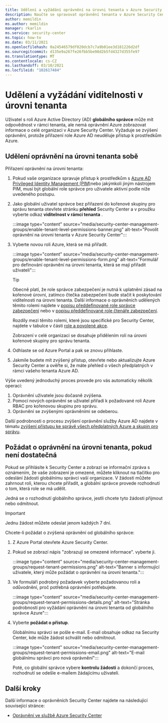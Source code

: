 ```yaml
---
title: Udělení a vyžádání oprávnění na úrovni tenanta v Azure Security Center
description: Naučte se spravovat oprávnění tenanta v Azure Security Center
author: memildin
ms.author: memildin
manager: rkarlin
ms.service: security-center
ms.topic: how-to
ms.date: 03/11/2021
ms.openlocfilehash: 0a24546579df020dcb7c7a9b01ee3d181226d2df
ms.sourcegitcommit: d135e9a267fe26fbb5be98d2b5fd4327d355fe97
ms.translationtype: MT
ms.contentlocale: cs-CZ
ms.lasthandoff: 03/10/2021
ms.locfileid: "102617484"
---
```

# <a name="grant-and-request-tenant-wide-visibility"></a>Udělení a vyžádání viditelnosti v úrovni tenanta

Uživatel s rolí Azure Active Directory (AD) **globálního správce** může mít odpovědnost v rámci tenanta, ale nemá oprávnění Azure zobrazovat informace o celé organizaci v Azure Security Center. Vyžaduje se zvýšení oprávnění, protože přiřazení role Azure AD neuděluje přístup k prostředkům Azure. 

## <a name="grant-tenant-wide-permissions-to-yourself"></a>Udělení oprávnění na úrovni tenanta sobě

Přiřazení oprávnění na úrovni tenanta:

1. Pokud vaše organizace spravuje přístup k prostředkům s [Azure AD Privileged Identity Management (PIM)](../active-directory/privileged-identity-management/pim-configure.md)nebo jakýmkoli jiným nástrojem PIM, musí být globální role správce pro uživatele aktivní podle níže uvedeného postupu.

1. Jako globální uživatel správce bez přiřazení do kořenové skupiny pro správu tenanta otevřete stránku **přehled** Security Center a v proužku vyberte odkaz **viditelnost v rámci tenanta** . 

    :::image type="content" source="media/security-center-management-groups/enable-tenant-level-permissions-banner.png" alt-text="Povolit oprávnění na úrovni tenanta v Azure Security Center":::

1. Vyberte novou roli Azure, která se má přiřadit. 

    :::image type="content" source="media/security-center-management-groups/enable-tenant-level-permissions-form.png" alt-text="Formulář pro definování oprávnění na úrovni tenanta, která se mají přiřadit uživateli":::

    > [!TIP]
    > Obecně platí, že role správce zabezpečení je nutná k uplatnění zásad na kořenové úrovni, zatímco čtečka zabezpečení bude stačit k poskytování viditelnosti na úrovni tenanta. Další informace o oprávněních udělených těmito rolemi najdete v [popisu předdefinované role správce zabezpečení](../role-based-access-control/built-in-roles.md#security-admin) nebo v [popisu předdefinované role čtenáře zabezpečení](../role-based-access-control/built-in-roles.md#security-reader).
    >
    > Rozdíly mezi těmito rolemi, které jsou specifické pro Security Center, najdete v tabulce v části [role a povolené akce](security-center-permissions.md#roles-and-allowed-actions).

    Zobrazení v celé organizaci se dosahuje přidělením rolí na úrovni kořenové skupiny pro správu tenanta.  

1. Odhlaste se od Azure Portal a pak se znovu přihlaste.

1. Jakmile budete mít zvýšený přístup, otevřete nebo aktualizujte Azure Security Center a ověřte si, že máte přehled o všech předplatných v rámci vašeho tenanta Azure AD. 

Výše uvedený jednoduchý proces provede pro vás automaticky několik operací:

1. Oprávnění uživatele jsou dočasně zvýšena.
1. Pomocí nových oprávnění se uživatel přiřadí k požadované roli Azure RBAC pro kořenovou skupinu pro správu.
1. Oprávnění se zvýšenými oprávněními se odeberou.

Další podrobnosti o procesu zvýšení oprávnění služby Azure AD najdete v tématu [zvýšení přístupu ke správě všech předplatných Azure a skupin pro správu](../role-based-access-control/elevate-access-global-admin.md).


## <a name="request-tenant-wide-permissions-when-yours-are-insufficient"></a>Požádat o oprávnění na úrovni tenanta, pokud není dostatečná

Pokud se přihlásíte k Security Center a zobrazí se informační zpráva s oznámením, že vaše zobrazení je omezené, můžete kliknout na tlačítko pro odeslání žádosti globálnímu správci vaší organizace. V žádosti můžete zahrnout roli, kterou chcete přiřadit, a globální správce provede rozhodnutí o tom, která role se má udělit. 

Jedná se o rozhodnutí globálního správce, jestli chcete tyto žádosti přijmout nebo odmítnout. 

> [!IMPORTANT]
> Jednu žádost můžete odeslat jenom každých 7 dní.

Chcete-li požádat o zvýšená oprávnění od globálního správce:

1. Z Azure Portal otevřete Azure Security Center.

1. Pokud se zobrazí nápis "zobrazují se omezené informace". vyberte ji.

    :::image type="content" source="media/security-center-management-groups/request-tenant-permissions.png" alt-text="Banner s informující uživatele, který může požádat o oprávnění na úrovni tenanta.":::

1. Ve formuláři podrobný požadavek vyberte požadovanou roli a odůvodnění, proč potřebná oprávnění potřebujete.

    :::image type="content" source="media/security-center-management-groups/request-tenant-permissions-details.png" alt-text="Stránka podrobností pro vyžádání oprávnění na úrovni tenanta od globálního správce Azure":::

1. Vyberte **požádat o přístup**.

    Globálnímu správci se pošle e-mail. E-mail obsahuje odkaz na Security Center, kde může žádost schválit nebo odmítnout.

    :::image type="content" source="media/security-center-management-groups/request-tenant-permissions-email.png" alt-text="E-mail globálnímu správci pro nová oprávnění":::

    Poté, co globální správce vybere **kontrolu žádosti** a dokončí proces, rozhodnutí se odešle e-mailem žádajícímu uživateli. 

## <a name="next-steps"></a>Další kroky

Další informace o oprávněních Security Center najdete na následující související stránce:

- [Oprávnění ve službě Azure Security Center](security-center-permissions.md)